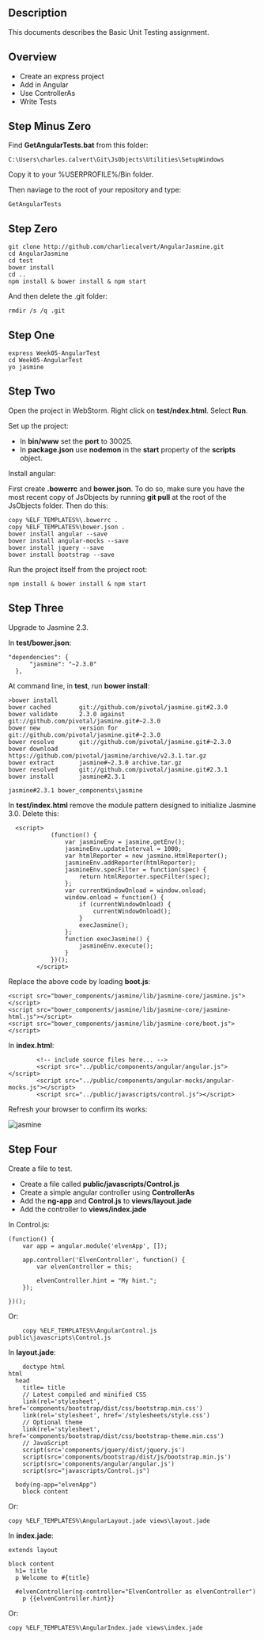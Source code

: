 ## Description

This documents describes the Basic Unit Testing assignment.

## Overview

- Create an express project
- Add in Angular
- Use ControllerAs
- Write Tests

## Step Minus Zero

Find **GetAngularTests.bat** from this folder:

	C:\Users\charles.calvert\Git\JsObjects\Utilities\SetupWindows
	
Copy it to your %USERPROFILE%/Bin folder.

Then naviage to the root of your repository and type:

	GetAngularTests

## Step Zero


    git clone http://github.com/charliecalvert/AngularJasmine.git
    cd AngularJasmine    
    cd test
    bower install
    cd ..
    npm install & bower install & npm start
    
    
And then delete the .git folder:

	rmdir /s /q .git

## Step One

```
express Week05-AngularTest
cd Week05-AngularTest
yo jasmine
```

## Step Two

Open the project in WebStorm. Right click on **test/ndex.html**. Select **Run**.

Set up the project:

- In **bin/www** set the **port** to 30025. 
- In **package.json** use **nodemon** in the **start** property of the **scripts** object.

Install angular:

First create **.bowerrc** and **bower.json**. To do so, make sure you have the most recent copy of JsObjects by running **git pull** at the root of the JsObjects folder.
Then do this:

```
copy %ELF_TEMPLATES%\.bowerrc .
copy %ELF_TEMPLATES%\bower.json .
bower install angular --save
bower install angular-mocks --save
bower install jquery --save
bower install bootstrap --save
```


Run the project itself from the project root:

```
npm install & bower install & npm start
```

## Step Three

Upgrade to Jasmine 2.3.

In **test/bower.json**:

```
"dependencies": {
      "jasmine": "~2.3.0"
  },
```

At command line, in **test**, run **bower install**:

```
>bower install
bower cached        git://github.com/pivotal/jasmine.git#2.3.0
bower validate      2.3.0 against git://github.com/pivotal/jasmine.git#~2.3.0
bower new           version for git://github.com/pivotal/jasmine.git#~2.3.0
bower resolve       git://github.com/pivotal/jasmine.git#~2.3.0
bower download      https://github.com/pivotal/jasmine/archive/v2.3.1.tar.gz
bower extract       jasmine#~2.3.0 archive.tar.gz
bower resolved      git://github.com/pivotal/jasmine.git#2.3.1
bower install       jasmine#2.3.1

jasmine#2.3.1 bower_components\jasmine
```

In **test/index.html** remove the module pattern designed to initialize Jasmine 3.0. Delete this:

```
  <script>
            (function() {
                var jasmineEnv = jasmine.getEnv();
                jasmineEnv.updateInterval = 1000;
                var htmlReporter = new jasmine.HtmlReporter();
                jasmineEnv.addReporter(htmlReporter);
                jasmineEnv.specFilter = function(spec) {
                    return htmlReporter.specFilter(spec);
                };
                var currentWindowOnload = window.onload;
                window.onload = function() {
                    if (currentWindowOnload) {
                        currentWindowOnload();
                    }
                    execJasmine();
                };
                function execJasmine() {
                    jasmineEnv.execute();
                }
            })();
        </script>
```

Replace the above code by loading **boot.js**:

```
<script src="bower_components/jasmine/lib/jasmine-core/jasmine.js"></script>
<script src="bower_components/jasmine/lib/jasmine-core/jasmine-html.js"></script>
<script src="bower_components/jasmine/lib/jasmine-core/boot.js"></script>
```

In **index.html**:

```
        <!-- include source files here... -->
        <script src="../public/components/angular/angular.js"></script>
        <script src="../public/components/angular-mocks/angular-mocks.js"></script>
        <script src="../public/javascripts/control.js"></script>
```
    
Refresh your browser to confirm its works:

![jasmine](https://drive.google.com/uc?id=1_a10tc7BcVR1uNfH6I6-uJq8W9nNRGvcXg)

## Step Four

Create a file to test.

- Create a file called **public/javascripts/Control.js**
- Create a simple angular controller using **ControllerAs**
- Add the **ng-app** and **Control.js** to **views/layout.jade**
- Add the controller to **views/index.jade** 

In Control.js:

```
(function() {
    var app = angular.module('elvenApp', []);

    app.controller('ElvenController', function() {
        var elvenController = this;

        elvenController.hint = "My hint.";
    });

})();
```

Or:

```
    copy %ELF_TEMPLATES%\AngularControl.js public\javascripts\Control.js
```

In **layout.jade**:

```
    doctype html
html
  head
    title= title
    // Latest compiled and minified CSS
    link(rel='stylesheet', href='components/bootstrap/dist/css/bootstrap.min.css')
    link(rel='stylesheet', href='/stylesheets/style.css')
    // Optional theme
    link(rel='stylesheet', href='components/bootstrap/dist/css/bootstrap-theme.min.css')
    // JavaScript
    script(src='components/jquery/dist/jquery.js')
    script(src='components/bootstrap/dist/js/bootstrap.min.js')
    script(src='components/angular/angular.js')
    script(src="javascripts/Control.js")

  body(ng-app="elvenApp")
    block content
```

Or:

    copy %ELF_TEMPLATES%\AngularLayout.jade views\layout.jade


In **index.jade**:

```
extends layout

block content
  h1= title
  p Welcome to #{title}

  #elvenController(ng-controller="ElvenController as elvenController")
    p {{elvenController.hint}}

```

Or: 

    copy %ELF_TEMPLATES%\AngularIndex.jade views\index.jade


